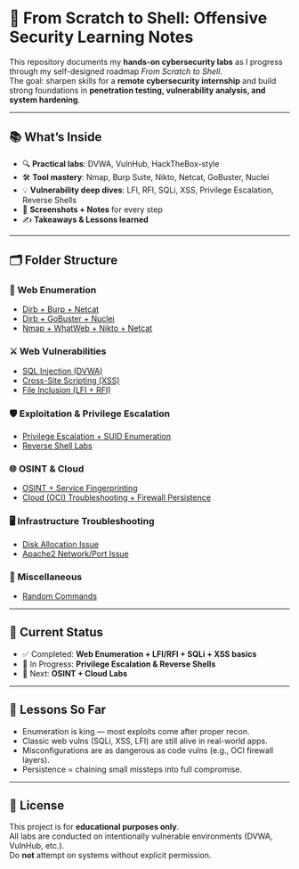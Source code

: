 # 🚀 From Scratch to Shell: Offensive Security Learning Notes

This repository documents my **hands-on cybersecurity labs** as I progress through my self-designed roadmap *From Scratch to Shell*.  
The goal: sharpen skills for a **remote cybersecurity internship** and build strong foundations in **penetration testing, vulnerability analysis, and system hardening**.

---

## 📚 What’s Inside

- 🔍 **Practical labs**: DVWA, VulnHub, HackTheBox-style
- 🛠️ **Tool mastery**: Nmap, Burp Suite, Nikto, Netcat, GoBuster, Nuclei
- 💡 **Vulnerability deep dives**: LFI, RFI, SQLi, XSS, Privilege Escalation, Reverse Shells
- 📸 **Screenshots + Notes** for every step
- ✍️ **Takeaways & Lessons learned**

---

## 🗂️ Folder Structure

### 🔎 Web Enumeration
- [Dirb + Burp + Netcat](./web-enum-dirb-burp-netcat/)
- [Dirb + GoBuster + Nuclei](./web-enum-dirb-gobuster-nuclei/)
- [Nmap + WhatWeb + Nikto + Netcat](./web-enum-netcat-nikto-nmap-whatweb/)

### ⚔️ Web Vulnerabilities
- [SQL Injection (DVWA)](./web-vulns-sqli/)
- [Cross-Site Scripting (XSS)](./web-vulns-xss/)
- [File Inclusion (LFI + RFI)](./file-inclusion-lfi-rfi/)

### 🛡️ Exploitation & Privilege Escalation
- [Privilege Escalation + SUID Enumeration](./priv-esc-reverse-shell/)
- [Reverse Shell Labs](./priv-esc-reverse-shell/)

### 🌐 OSINT & Cloud
- [OSINT + Service Fingerprinting](./osint-cloud-fingerprinting/)
- [Cloud (OCI) Troubleshooting + Firewall Persistence](./osint-cloud-fingerprinting/)

### 🖥️ Infrastructure Troubleshooting
- [Disk Allocation Issue](./trouble-shooting/disk-allocation-issue.md)
- [Apache2 Network/Port Issue](./trouble-shooting/network-access-problem-apache2.md)

### 🧪 Miscellaneous
- [Random Commands](./random-learning/)

---

## 📅 Current Status

- ✅ Completed: **Web Enumeration + LFI/RFI + SQLi + XSS basics**
- 🔄 In Progress: **Privilege Escalation & Reverse Shells**
- 📍 Next: **OSINT + Cloud Labs**

---

## 🧠 Lessons So Far

- Enumeration is king — most exploits come after proper recon.
- Classic web vulns (SQLi, XSS, LFI) are still alive in real-world apps.
- Misconfigurations are as dangerous as code vulns (e.g., OCI firewall layers).
- Persistence = chaining small missteps into full compromise.

---

## 📜 License
This project is for **educational purposes only**.  
All labs are conducted on intentionally vulnerable environments (DVWA, VulnHub, etc.).  
Do **not** attempt on systems without explicit permission.

